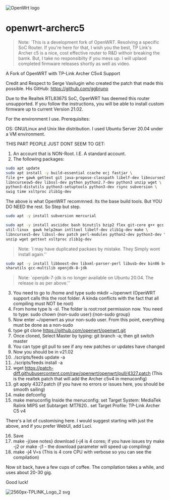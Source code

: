 ![OpenWrt logo](include/logo.png) 

openwrt-archerc5
================

>Note: `This is a development fork of OpenWRT. Resolving a specific SoC Router. If you're here for that, I wish you the best, TP Link's Archer c5 is a nice, cost effective router to R&D withoir breaking the bamk. But, I take no responsibilty if you mess up. I will uplaod completed firmware releases shortly as well as video.

A Fork of OpenWRT with TP-Link Archer C5v4 Support

Credit and Respect to Serge Vasilugin who created the patch that made
this possible. His GitHub: https://github.com/ggbruno

Due to the Realtek RTL8367S SoC, OpenWRT has deemed this router
unsupported. If you follow the instructions, you will be able to install
custom firmware up to current Version 21.02.

For the environment I use. Prerequisites:

OS: GNU/Linux and Unix like distribution. I used Ubuntu Server 20.04
under a VM environment.

THIS PART PEOPLE JUST DONT SEEM TO GET:

1.  An account that is NON-Root. I.E. A standard account.
2.  The following packages:


```sh
sudo apt update 
sudo apt install -y build-essential ccache ecj fastjar \
file g++ gawk gettext git java-propose-classpath libelf-dev libncurses5-dev \
libncursesw5-dev libssl-dev python python2.7-dev python3 unzip wget \
python3-distutils python3-setuptools python3-dev rsync subversion \
swig time xsltproc zlib1g-dev
```

The above is what OpenWRT recommned. Its the base build tools. But YOU DO NEED the rest. So Step but step. 
```sh
sudo apt -y install subversion mercurial
```


```sh
sudo apt -y install asciidoc bash binutils bzip2 flex git-core g++ gcc \
util-linux  gawk help2man intltool libelf-dev zlib1g-dev make \
libncurses5-dev libssl-dev patch perl-modules python2-dev python3-dev \
unzip wget gettext xsltproc zlib1g-dev
```

> Note: `I may have duplicated packaes by mistake. They Simply wont install again.''

```sh
sudo apt -y install libboost-dev libxml-parser-perl libusb-dev bin86 bcc \
sharutils gcc-multilib openjdk-8-jdk
```

> Note: `openjdk-7-jdk is no longer available on Ubuntu 20.04. The release
is as per above.'' 

3.  You need to go to /home and type sudo mkdir \~/openwrt (OpenWRT
    support calls this the root folder. A kinda conflicts with the fact
    that all compiling must NOT be root)
4.  From home type ls -sl. The folder is root:root permission now. You
    need to type: sudo chown {non-sudo user}:{non-sudo group}
5.  Now enter \~/openwrt as your non-sudo user. From this point,
    everything must be done as a non-sudo
6.  type git clone https://github.com/openwrt/openwrt.git
7.  Once cloned, Select Master by typing: git branch -a; then git switch
    master
8.  You can type git pull to see if any new patches or updates have
    changed
9.  Now you should be in v21.02
10. ./scripts/feeds update -a
11. ./scripts/feeds install -a
12. wget
    https://patch-diff.githubusercontent.com/raw/openwrt/openwrt/pull/4327.patch
    (This is the realtek patch that will add the Archer c5v4 in
    menuconfig)
13. git apply 4327.patch (if you have no errors or issues here, you
    should be smooth sailing)
14. make defconfig
15. make menuconfig Inside the menuconfig: set Target System: MediaTek
    Ralink MIPS set Subtarget: MT7620.. set Target Profile: TP-Link
    Archer C5 v4

There's a lot of customising here. I would suggest starting with just
the above, and if you prefer WebUI, add Luci.

16. Save
17. make -j{see notes} download (-j4 is 4 cores; if you have issues try
    make -j2 or make -j1 - the download parameter will speed up
    compiling)
18. make -j4 V=s (This is 4 core CPU with verbose so you can see the
    compilation)

Now sit back, have a few cups of coffee. The compilation takes a while,
and uses about 20-30 gig.

Good luck!


![2560px-TPLINK_Logo_2 svg](https://user-images.githubusercontent.com/2247180/147079098-268bb575-6389-4832-82fc-318684879cf4.png)
